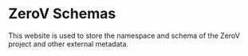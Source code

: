 # ZeroV Schemas

This website is used to store the namespace and schema of the ZeroV project and other external metadata.
